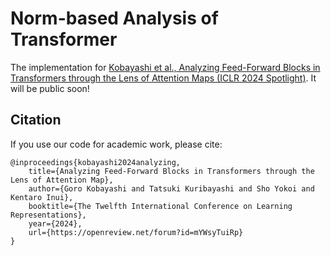 # Norm-based Analysis of Transformer
The implementation for [Kobayashi et al., Analyzing Feed-Forward Blocks in Transformers through the Lens of Attention Maps (ICLR 2024 Spotlight)](https://openreview.net/forum?id=mYWsyTuiRp).
It will be public soon!


## Citation
If you use our code for academic work, please cite:

```
@inproceedings{kobayashi2024analyzing,
    title={Analyzing Feed-Forward Blocks in Transformers through the Lens of Attention Map},
    author={Goro Kobayashi and Tatsuki Kuribayashi and Sho Yokoi and Kentaro Inui},
    booktitle={The Twelfth International Conference on Learning Representations},
    year={2024},
    url={https://openreview.net/forum?id=mYWsyTuiRp}
}
```

